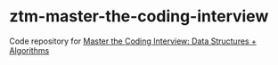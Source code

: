 # ztm-master-the-coding-interview
Code repository for [Master the Coding Interview: Data Structures + Algorithms](https://www.udemy.com/course/master-the-coding-interview-data-structures-algorithms/)
